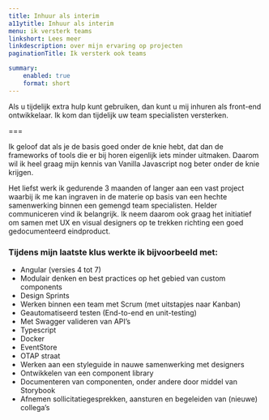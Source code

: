 ```yaml
---
title: Inhuur als interim
a11ytitle: Inhuur als interim
menu: ik versterk teams
linkshort: Lees meer
linkdescription: over mijn ervaring op projecten
paginationTitle: Ik versterk ook teams

summary:
    enabled: true
    format: short
---
```


Als u tijdelijk extra hulp kunt gebruiken, dan kunt u mij inhuren als front-end ontwikkelaar. Ik kom dan tijdelijk uw team specialisten versterken.

===

Ik geloof dat als je de basis goed onder de knie hebt, dat dan de frameworks of tools die er bij horen eigenlijk iets minder uitmaken. Daarom wil ik heel graag mijn kennis van Vanilla Javascript nog beter onder de knie krijgen.

Het liefst werk ik gedurende 3 maanden of langer aan een vast project waarbij ik me kan ingraven in de materie op basis van een hechte samenwerking binnen een gemengd team specialisten. Helder communiceren vind ik belangrijk. Ik neem daarom ook graag het initiatief om samen met UX en visual designers op te trekken richting een goed gedocumenteerd eindproduct.

### Tijdens mijn laatste klus werkte ik bijvoorbeeld met:

- Angular (versies 4 tot 7)
- Modulair denken en best practices op het gebied van custom components
- Design Sprints
- Werken binnen een team met Scrum (met uitstapjes naar Kanban)
- Geautomatiseerd testen (End-to-end en unit-testing)
- Met Swagger valideren van API’s
- Typescript
- Docker
- EventStore
- OTAP straat
- Werken aan een styleguide in nauwe samenwerking met designers
- Ontwikkelen van een component library
- Documenteren van componenten, onder andere door middel van Storybook
- Afnemen sollicitatiegesprekken, aansturen en begeleiden van (nieuwe) collega’s
